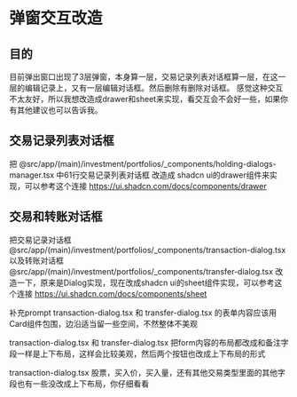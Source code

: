 # 弹窗交互改造
## 目的
目前弹出窗口出现了3层弹窗，本身算一层，交易记录列表对话框算一层，在这一层的编辑记录上，又有一层编辑对话框。然后删除有删除对话框。
感觉这种交互不太友好，所以我想改造成drawer和sheet来实现，看交互会不会好一些，如果你有其他建议也可以告诉我。

## 交易记录列表对话框
把 @src/app/(main)/investment/portfolios/_components/holding-dialogs-manager.tsx 中61行交易记录列表对话框 改造成 shadcn ui的drawer组件来实现，可以参考这个连接 https://ui.shadcn.com/docs/components/drawer

## 交易和转账对话框
把交易记录对话框 @src/app/(main)/investment/portfolios/_components/transaction-dialog.tsx 以及转账对话框 @src/app/(main)/investment/portfolios/_components/transfer-dialog.tsx 改造一下，原来是Dialog实现，现在改成shadcn ui的sheet组件实现，可以参考这个连接 https://ui.shadcn.com/docs/components/sheet



补充prompt
transaction-dialog.tsx 和 transfer-dialog.tsx 的表单内容应该用Card组件包围，边沿适当留一些空间，不然整体不美观

transaction-dialog.tsx 和 transfer-dialog.tsx 把form内容的布局都改成和备注字段一样是上下布局，这样会比较美观，然后两个按钮也改成上下布局的形式

transaction-dialog.tsx 股票，买入价，买入量，还有其他交易类型里面的其他字段也有一些没改成上下布局，你仔细看看